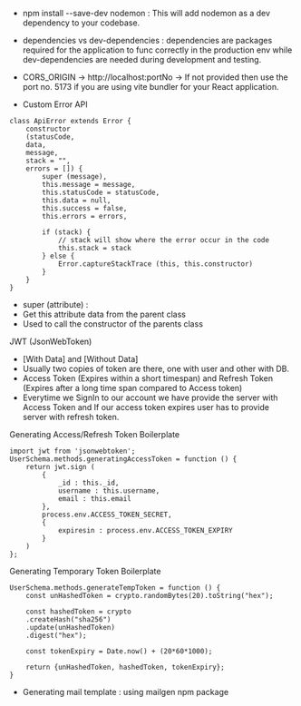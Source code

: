 - npm install --save-dev nodemon : This will add nodemon as a dev dependency to your codebase.

- dependencies vs dev-dependencies : dependencies are packages required for the application to func correctly in the production env while dev-dependencies are needed during development and testing.

- CORS_ORIGIN -> http://localhost:portNo -> If not provided then use the port no. 5173 if you are using vite bundler for your React application.

- Custom Error API

```
class ApiError extends Error {
    constructor 
    (statusCode, 
    data, 
    message,
    stack = "",
    errors = []) {
        super (message),
        this.message = message,
        this.statusCode = statusCode,
        this.data = null,
        this.success = false,
        this.errors = errors,

        if (stack) {
            // stack will show where the error occur in the code
            this.stack = stack
        } else {
            Error.captureStackTrace (this, this.constructor)
        }
    }
}
```

- super (attribute) : 
- Get this attribute data from the parent class 
- Used to call the constructor of the parents class

JWT (JsonWebToken)
- [With Data] and [Without Data]
- Usually two copies of token are there, one with user and other with DB.
- Access Token (Expires within a short timespan) and Refresh Token (Expires after a long time span compared to Access token)
- Everytime we SignIn to our account we have provide the server with Access Token and If our access token expires user has to provide server with refresh token.

Generating Access/Refresh Token Boilerplate

``` 
import jwt from 'jsonwebtoken';
UserSchema.methods.generatingAccessToken = function () {
    return jwt.sign (
        {
            _id : this._id,
            username : this.username,
            email : this.email
        },
        process.env.ACCESS_TOKEN_SECRET,
        {
            expiresin : process.env.ACCESS_TOKEN_EXPIRY
        }
    )
};
```

Generating Temporary Token Boilerplate

``` 
UserSchema.methods.generateTempToken = function () {
    const unHashedToken = crypto.randomBytes(20).toString("hex");

    const hashedToken = crypto
    .createHash("sha256")
    .update(unHashedToken)
    .digest("hex");

    const tokenExpiry = Date.now() + (20*60*1000);

    return {unHashedToken, hashedToken, tokenExpiry};
}
```

- Generating mail template : using mailgen npm package
